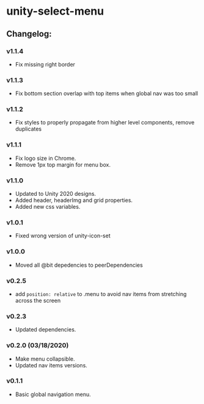 # unity-select-menu

## Changelog:

### v1.1.4
- Fix missing right border

### v1.1.3
- Fix bottom section overlap with top items when global nav was too small

### v1.1.2
- Fix styles to properly propagate from higher level components, remove duplicates

### v1.1.1
- Fix logo size in Chrome.
- Remove 1px top margin for menu box.

### v1.1.0
- Updated to Unity 2020 designs.
- Added header, headerImg and grid properties.
- Added new css variables.

### v1.0.1
- Fixed wrong version of unity-icon-set

### v1.0.0
- Moved all @bit depedencies to peerDependencies

### v0.2.5
- add `position: relative` to .menu to avoid nav items from stretching across the screen

### v0.2.3
- Updated dependencies.

### v0.2.0 (03/18/2020)
- Make menu collapsible.
- Updated nav items versions.

### v0.1.1
- Basic global navigation menu.
